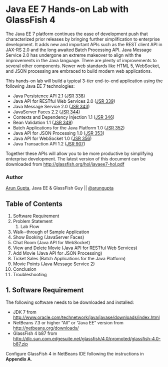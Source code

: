 # Java EE 7 Hands-on Lab with GlassFish 4
The Java EE 7 platform continues the ease of development push that characterized prior releases by bringing further simplification to enterprise development. It adds new and important APIs such as the REST client API in JAX-RS 2.0 and the long awaited Batch Processing API. Java Message Service 2.0 has undergone an extreme makeover to align with the improvements in the Java language. There are plenty of improvements to several other components. Newer web standards like HTML 5, WebSocket, and JSON processing are embraced to build modern web applications.

This hands-on lab will build a typical 3-tier end-to-end application using the
following Java EE 7 technologies:

* Java Persistence API 2.1 ([JSR 338](http://jcp.org/en/jsr/detail?id=338))
* Java API for RESTful Web Services 2.0 ([JSR 339](http://jcp.org/en/jsr/detail?id=339))
* Java Message Service 2.0 ([JSR 343](http://jcp.org/en/jsr/detail?id=343))
* JavaServer Faces 2.2 ([JSR 344](http://jcp.org/en/jsr/detail?id=344))
* Contexts and Dependency Injection 1.1 ([JSR 346](http://jcp.org/en/jsr/detail?id=346))
* Bean Validation 1.1 ([JSR 349](http://jcp.org/en/jsr/detail?id=349))
* Batch Applications for the Java Platform 1.0 ([JSR 352](http://jcp.org/en/jsr/detail?id=352))
* Java API for JSON Processing 1.0 ([JSR 353](http://jcp.org/en/jsr/detail?id=353))
* Java API for WebSocket 1.0 ([JSR 356](http://jcp.org/en/jsr/detail?id=356))
* Java Transaction API 1.2 ([JSR 907](http://jcp.org/en/jsr/detail?id=907))

Together these APIs will allow you to be more productive by simplifying enterprise development.
The latest version of this document can be downloaded from http://glassfish.org/hol/javaee7-hol.pdf

### Author
[Arun Gupta](http://blogs.oracle.com/arungupta), Java EE & GlassFish Guy || [@arungupta](http://twitter.com/arungupta)

## Table of Contents
1. Software Requirement
2. Problem Statement
    1. Lab Flow
3. Walk-­‐through of Sample Application
4. Show	Booking (JavaServer Faces)
5. Chat Room (Java API for WebSocket)  
6. View and Delete Movie (Java API for RESTful Web Services)
7. Add Movie (Java API for JSON Processing)
8. Ticket Sales (Batch Applications for the Java Platform)
9. Movie Points (Java Message Service 2)
10. Conclusion	
11. Troubleshooting

## 1. Software Requirement
The following software needs to be downloaded and installed:
* JDK 7 from http://www.oracle.com/technetwork/java/javase/downloads/index.html
* NetBeans 7.3 or higher “All” or “Java EE” version from http://netbeans.org/downloads/
* GlassFish 4 b87 from http://dlc.sun.com.edgesuite.net/glassfish/4.0/promoted/glassfish-4.0-b87.zip

Configure GlassFish 4 in NetBeans IDE following the instructions in **Appendix A**.
